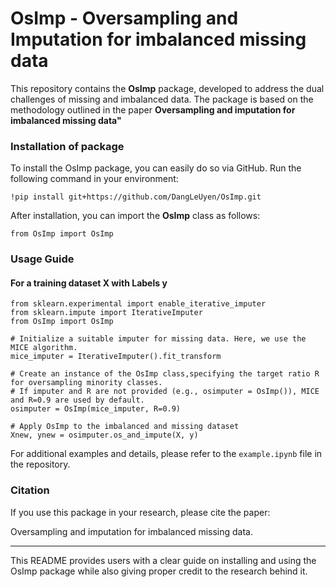 # OsImp - Oversampling and Imputation for imbalanced missing data
This repository contains the **OsImp** package, developed to address the dual challenges of missing and imbalanced data. The package is based on the methodology outlined in the paper **Oversampling and imputation for imbalanced missing data"**

### Installation of package
To install the OsImp package, you can easily do so via GitHub. Run the following command in your environment:

`!pip install git+https://github.com/DangLeUyen/OsImp.git`

After installation, you can import the **OsImp** class as follows:

`from OsImp import OsImp`

### Usage Guide

#### For a training dataset X with Labels y

```
from sklearn.experimental import enable_iterative_imputer
from sklearn.impute import IterativeImputer
from OsImp import OsImp

# Initialize a suitable imputer for missing data. Here, we use the MICE algorithm.
mice_imputer = IterativeImputer().fit_transform

# Create an instance of the OsImp class,specifying the target ratio R for oversampling minority classes.
# If imputer and R are not provided (e.g., osimputer = OsImp()), MICE and R=0.9 are used by default.
osimputer = OsImp(mice_imputer, R=0.9)

# Apply OsImp to the imbalanced and missing dataset
Xnew, ynew = osimputer.os_and_impute(X, y)
```

For additional examples and details, please refer to the `example.ipynb` file in the repository.
### Citation
If you use this package in your research, please cite the paper:

Oversampling and imputation for imbalanced missing data.

-------------------------------
This README provides users with a clear guide on installing and using the OsImp package while also giving proper credit to the research behind it.

